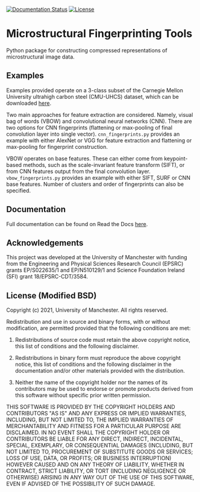 [![Documentation Status](https://readthedocs.org/projects/microstructural-fingerprinting-tools/badge/?version=latest)](https://microstructural-fingerprinting-tools.readthedocs.io/en/latest/)
[![License](https://img.shields.io/badge/License-BSD_3--Clause-blue.svg)](https://opensource.org/licenses/BSD-3-Clause)


# Microstructural Fingerprinting Tools
Python package for constructing compressed representations of microstructural image data.


## Examples

Examples provided operate on a 3-class subset of the Carnegie Mellon University ultrahigh carbon steel (CMU-UHCS)
dataset, which can be downloaded [here](https://materialsdata.nist.gov/handle/11256/940).

Two main approaches for feature extraction are considered. Namely, visual bag of words (VBOW) and convolutional neural
networks (CNN). There are two options for CNN fingerprints (flattening or max-pooling of final convolution layer into
single vector). `cnn_fingerprints.py` provides an example with either AlexNet or VGG for feature extraction and
flattening or max-pooling for fingerprint construction.

VBOW operates on base features. These can either come from keypoint-based methods, such as the scale-invariant feature
transform (SIFT), or from CNN features output from the final convolution layer. `vbow_fingerprints.py` provides an
example with either SIFT, SURF or CNN base features. Number of clusters and order of fingerprints can also be specified.


## Documentation

Full documentation can be found on Read the Docs [here](https://microstructural-fingerprinting-tools.readthedocs.io/en/latest/).


## Acknowledgements

This project was developed at the University of Manchester with funding from the
Engineering and Physical Sciences Research Council (EPSRC) grants EP/S022635/1 and EP/N510129/1 and Science Foundation
Ireland (SFI) grant 18/EPSRC-CDT/3584.


## License (Modified BSD)

Copyright (c) 2021, University of Manchester.
All rights reserved.

Redistribution and use in source and binary forms, with or without modification, are permitted provided that the
following conditions are met:

1. Redistributions of source code must retain the above copyright notice, this list of conditions and the following
disclaimer.

2. Redistributions in binary form must reproduce the above copyright notice, this list of conditions and the following
disclaimer in the documentation and/or other materials provided with the distribution.

3. Neither the name of the copyright holder nor the names of its contributors may be used to endorse or promote
products derived from this software without specific prior written permission.

THIS SOFTWARE IS PROVIDED BY THE COPYRIGHT HOLDERS AND CONTRIBUTORS "AS IS" AND ANY EXPRESS OR IMPLIED WARRANTIES,
INCLUDING, BUT NOT LIMITED TO, THE IMPLIED WARRANTIES OF MERCHANTABILITY AND FITNESS FOR A PARTICULAR PURPOSE ARE
DISCLAIMED. IN NO EVENT SHALL THE COPYRIGHT HOLDER OR CONTRIBUTORS BE LIABLE FOR ANY DIRECT, INDIRECT, INCIDENTAL,
SPECIAL, EXEMPLARY, OR CONSEQUENTIAL DAMAGES (INCLUDING, BUT NOT LIMITED TO, PROCUREMENT OF SUBSTITUTE GOODS OR
SERVICES; LOSS OF USE, DATA, OR PROFITS; OR BUSINESS INTERRUPTION) HOWEVER CAUSED AND ON ANY THEORY OF LIABILITY,
WHETHER IN CONTRACT, STRICT LIABILITY, OR TORT (INCLUDING NEGLIGENCE OR OTHERWISE) ARISING IN ANY WAY OUT OF THE USE OF
THIS SOFTWARE, EVEN IF ADVISED OF THE POSSIBILITY OF SUCH DAMAGE.
